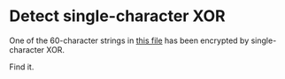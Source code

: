 # Detect single-character XOR #
One of the 60-character strings in [this file](https://cryptopals.com/static/challenge-data/4.txt) has been encrypted by single-character XOR.

Find it.

